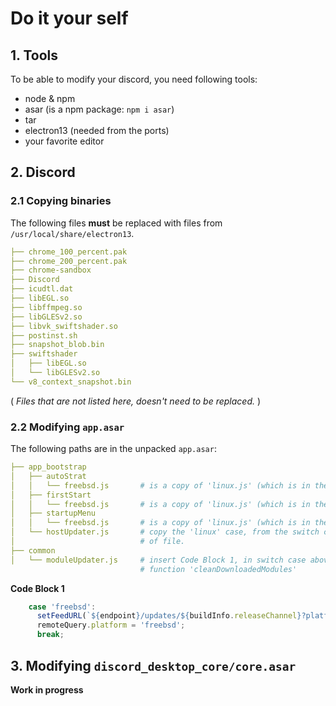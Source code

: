 # Do it your self
## 1. Tools
To be able to modify your discord, you need following tools:
- node & npm
- asar (is a npm package: `npm i asar`)
- tar
- electron13 (needed from the ports)
- your favorite editor

## 2. Discord
### 2.1 Copying binaries
The following files __must__ be replaced with files from `/usr/local/share/electron13`.
```yaml
├── chrome_100_percent.pak
├── chrome_200_percent.pak
├── chrome-sandbox
├── Discord
├── icudtl.dat
├── libEGL.so
├── libffmpeg.so
├── libGLESv2.so
├── libvk_swiftshader.so
├── postinst.sh
├── snapshot_blob.bin
├── swiftshader
│   ├── libEGL.so
│   └── libGLESv2.so
└── v8_context_snapshot.bin
```
( *Files that are not listed here, doesn't need to be replaced.* )

### 2.2 Modifying `app.asar`
The following paths are in the unpacked `app.asar`:
```yaml
├── app_bootstrap
│   ├── autoStrat
│   │   └── freebsd.js       # is a copy of 'linux.js' (which is in the same directory)
│   ├── firstStart
│   │   └── freebsd.js       # is a copy of 'linux.js' (which is in the same directory)
│   ├── startupMenu
│   │   └── freebsd.js       # is a copy of 'linux.js' (which is in the same directory)
│   └── hostUpdater.js       # copy the 'linux' case, from the switch case at the bottom
│                            # of file.
├── common
│   └── moduleUpdater.js     # insert Code Block 1, in switch case above of
                             # function 'cleanDownloadedModules'
```
**Code Block 1**
```javascript
    case 'freebsd':
      setFeedURL(`${endpoint}/updates/${buildInfo.releaseChannel}?platform=linux&version=${buildInfo.version}`);
      remoteQuery.platform = 'freebsd';
      break;
```
## 3. Modifying `discord_desktop_core/core.asar`
**Work in progress**
<!--The following paths are in the unpacked `core.asar`:
```yaml
├── app
│   ├── applicationMenu
│   │   └── freebsd.js       # is a copy of 'linux.js' (which is in the same directory)
│   └── images
│       └── systemtray
│           └── freebsd      # is copy of folder 'linux' (which is in the same directory)
├── common
│   └── moduleUpdater.js     # insert Code Block 1, in switch case above of
                             # function 'cleanDownloadedModules'
```

**Code Block 1**
```javascript
    case 'freebsd':
      setFeedURL(`${endpoint}/updates/${buildInfo.releaseChannel}?platform=linux&version=${buildInfo.version}`);
      remoteQuery.platform = 'freebsd';
      break;
```-->